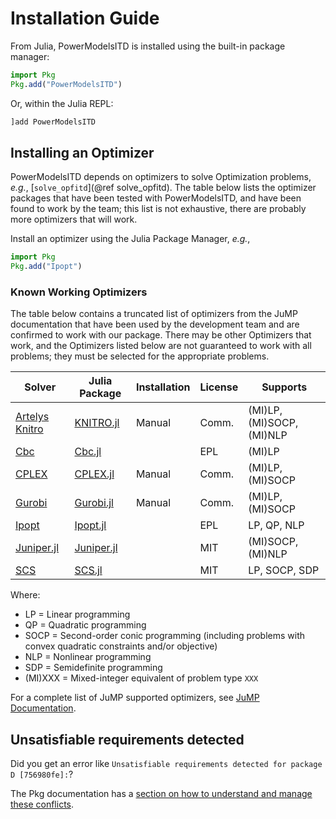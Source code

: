 # Installation Guide

From Julia, PowerModelsITD is installed using the built-in package manager:

```julia
import Pkg
Pkg.add("PowerModelsITD")
```

Or, within the Julia REPL:

```julia
]add PowerModelsITD
```

## Installing an Optimizer

PowerModelsITD depends on optimizers to solve Optimization problems, _e.g._, [`solve_opfitd`](@ref solve_opfitd). The table below lists the optimizer packages that have been tested with PowerModelsITD, and have been found to work by the team; this list is not exhaustive, there are probably more optimizers that will work.

Install an optimizer using the Julia Package Manager, _e.g._,

```julia
import Pkg
Pkg.add("Ipopt")
```

### Known Working Optimizers

The table below contains a truncated list of optimizers from the JuMP documentation that have been used by the development team and are confirmed to work with our package. There may be other Optimizers that work, and the Optimizers listed below are not guaranteed to work with all problems; they must be selected for the appropriate problems.

| Solver                                                  | Julia Package                                         | Installation | License | Supports                  |
| ------------------------------------------------------- | ----------------------------------------------------- | ------------ | ------- | ------------------------- |
| [Artelys Knitro](https://www.artelys.com/knitro)        | [KNITRO.jl](https://github.com/jump-dev/KNITRO.jl)    | Manual       | Comm.   | (MI)LP, (MI)SOCP, (MI)NLP |
| [Cbc](https://github.com/coin-or/Cbc)                   | [Cbc.jl](https://github.com/jump-dev/Cbc.jl)          |              | EPL     | (MI)LP                    |
| [CPLEX](https://www.ibm.com/analytics/cplex-optimizer/) | [CPLEX.jl](https://github.com/jump-dev/CPLEX.jl)      | Manual       | Comm.   | (MI)LP, (MI)SOCP          |
| [Gurobi](https://gurobi.com)                            | [Gurobi.jl](https://github.com/jump-dev/Gurobi.jl)    | Manual       | Comm.   | (MI)LP, (MI)SOCP          |
| [Ipopt](https://github.com/coin-or/Ipopt)               | [Ipopt.jl](https://github.com/jump-dev/Ipopt.jl)      |              | EPL     | LP, QP, NLP               |
| [Juniper.jl](https://github.com/lanl-ansi/Juniper.jl)   | [Juniper.jl](https://github.com/lanl-ansi/Juniper.jl) |              | MIT     | (MI)SOCP, (MI)NLP         |
| [SCS](https://github.com/cvxgrp/scs)                    | [SCS.jl](https://github.com/jump-dev/SCS.jl)          |              | MIT     | LP, SOCP, SDP             |

Where:

- LP = Linear programming
- QP = Quadratic programming
- SOCP = Second-order conic programming (including problems with convex quadratic constraints and/or objective)
- NLP = Nonlinear programming
- SDP = Semidefinite programming
- (MI)XXX = Mixed-integer equivalent of problem type `XXX`

For a complete list of JuMP supported optimizers, see [JuMP Documentation](https://jump.dev/JuMP.jl/stable/installation/).

## Unsatisfiable requirements detected

Did you get an error like `Unsatisfiable requirements detected for package D [756980fe]:`?

The Pkg documentation has a [section on how to understand and manage these conflicts](https://julialang.github.io/Pkg.jl/v1/managing-packages/#conflicts).
